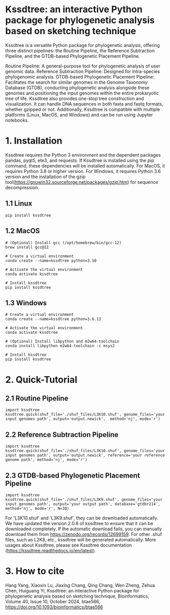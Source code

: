 #  Kssdtree: an interactive Python package for phylogenetic analysis based on sketching technique
Kssdtree is a versatile Python package for phylogenetic analysis, offering three distinct pipelines: the Routine Pipeline, the Reference Subtraction Pipeline, and the GTDB-based Phylogenetic Placement Pipeline.


Routine Pipeline: A general-purpose tool for phylogenetic analysis of user genomic data.
Reference Subtraction Pipeline: Designed for intra-species phylogenomic analysis.
GTDB-based Phylogenetic Placement Pipeline: Facilitates the search for similar genomes in the Genome Taxonomy Database (GTDB), conducting phylogenetic analysis alongside these genomes and positioning the input genomes within the entire prokaryotic tree of life.
Kssdtree also provides one-stop tree construction and visualization. It can handle DNA sequences in both fasta and fastq formats, whether gzipped or not. Additionally, Kssdtree is compatible with multiple platforms (Linux, MacOS, and Windows) and can be run using Jupyter notebooks.
# 1. Installation 
Kssdtree requires the Python 3 environment and the dependent packages pandas, pyqt5, ete3, and requests. If Kssdtree is installed using the pip command, these dependencies will be installed automatically. For MacOS, it requires Python 3.8 or higher version. For Windows, it requires Python 3.6 version and the installation of the gzip tool(https://gnuwin32.sourceforge.net/packages/gzip.htm) for sequence decompression.
## 1.1 Linux

```
pip install kssdtree
```
## 1.2 MacOS

```
# (Optional) Install gcc (/opt/homebrew/bin/gcc-12) 
brew install gcc@12

# Create a virtual environment
conda create --name=kssdtree python=3.10

# Activate the virtual environment
conda activate kssdtree

# Install kssdtree
pip install kssdtree
```
## 1.3 Windows

```
# Create a virtual environment
conda create --name=kssdtree python=3.6.13

# Activate the virtual environment
conda activate kssdtree

# (Optional) Install libpython and m2w64-toolchain
conda install libpython m2w64-toolchain -c msys2

# Install kssdtree
pip install kssdtree
```
# 2. Quick-Tutorial 
## 2.1 Routine Pipeline

```
import kssdtree
kssdtree.quick(shuf_file='./shuf_files/L3K10.shuf', genome_files='your input genomes path', output='output.newick',  method='nj', mode='r')
```
## 2.2 Reference Subtraction Pipeline

```
import kssdtree
kssdtree.quick(shuf_file='./shuf_files/L3K10.shuf', genome_files='your input genomes path', output='output.newick', reference='your reference genome path', method='nj', mode='r')
```
## 2.3 GTDB-based Phylogenetic Placement Pipeline

```
import kssdtree
kssdtree.quick(shuf_file='./shuf_files/L3K9.shuf', genome_files='your input genomes path', output='your output path', database='gtdbr214', method='nj', mode='r', N=30)
```
For 'L3K10.shuf' and 'L3K9.shuf', they can be downloaded automatically. We have updated the version 2.0.8 of kssdtree to ensure that it can be downloaded completely. If the automatic download fails, you can manually download them from https://zenodo.org/records/12699159. For other .shuf files, such as L2K8, etc., kssdtree will be generated automatically. More usages about Kssdtree, please see Kssdtree documentation (https://kssdtree.readthedocs.io/en/latest).
# 3. How to cite
Hang Yang, Xiaoxin Lu, Jiaxing Chang, Qing Chang, Wen Zheng, Zehua Chen, Huiguang Yi, Kssdtree: an interactive Python package for phylogenetic analysis based on sketching technique, Bioinformatics, Volume 40, Issue 10, October 2024, btae566, https://doi.org/10.1093/bioinformatics/btae566